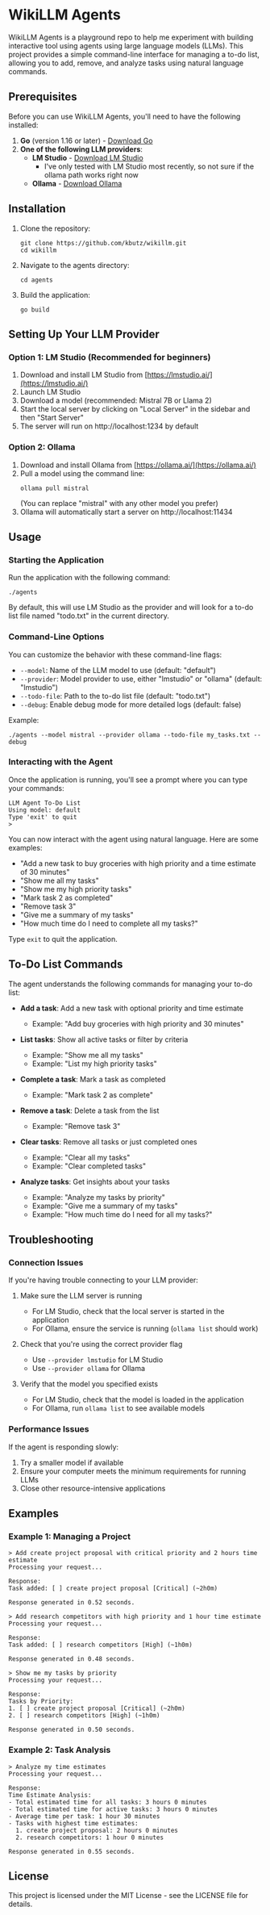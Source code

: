 # WikiLLM Agents

WikiLLM Agents is a playground repo to help me experiment with building interactive tool using agents using large language models (LLMs). This project provides a simple command-line interface for managing a to-do list, allowing you to add, remove, and analyze tasks using natural language commands.

## Prerequisites

Before you can use WikiLLM Agents, you'll need to have the following installed:

1. **Go** (version 1.16 or later) - [Download Go](https://golang.org/dl/)
2. **One of the following LLM providers**:
   - **LM Studio** - [Download LM Studio](https://lmstudio.ai/)
     - I've only tested with LM Studio most recently, so not sure if the ollama path works right now
   - **Ollama** - [Download Ollama](https://ollama.ai/)

## Installation

1. Clone the repository:
   ```
   git clone https://github.com/kbutz/wikillm.git
   cd wikillm
   ```

2. Navigate to the agents directory:
   ```
   cd agents
   ```

3. Build the application:
   ```
   go build
   ```

## Setting Up Your LLM Provider

### Option 1: LM Studio (Recommended for beginners)

1. Download and install LM Studio from [https://lmstudio.ai/](https://lmstudio.ai/)
2. Launch LM Studio
3. Download a model (recommended: Mistral 7B or Llama 2)
4. Start the local server by clicking on "Local Server" in the sidebar and then "Start Server"
5. The server will run on http://localhost:1234 by default

### Option 2: Ollama

1. Download and install Ollama from [https://ollama.ai/](https://ollama.ai/)
2. Pull a model using the command line:
   ```
   ollama pull mistral
   ```
   (You can replace "mistral" with any other model you prefer)
3. Ollama will automatically start a server on http://localhost:11434

## Usage

### Starting the Application

Run the application with the following command:

```
./agents
```

By default, this will use LM Studio as the provider and will look for a to-do list file named "todo.txt" in the current directory.

### Command-Line Options

You can customize the behavior with these command-line flags:

- `--model`: Name of the LLM model to use (default: "default")
- `--provider`: Model provider to use, either "lmstudio" or "ollama" (default: "lmstudio")
- `--todo-file`: Path to the to-do list file (default: "todo.txt")
- `--debug`: Enable debug mode for more detailed logs (default: false)

Example:
```
./agents --model mistral --provider ollama --todo-file my_tasks.txt --debug
```

### Interacting with the Agent

Once the application is running, you'll see a prompt where you can type your commands:

```
LLM Agent To-Do List
Using model: default
Type 'exit' to quit
>
```

You can now interact with the agent using natural language. Here are some examples:

- "Add a new task to buy groceries with high priority and a time estimate of 30 minutes"
- "Show me all my tasks"
- "Show me my high priority tasks"
- "Mark task 2 as completed"
- "Remove task 3"
- "Give me a summary of my tasks"
- "How much time do I need to complete all my tasks?"

Type `exit` to quit the application.

## To-Do List Commands

The agent understands the following commands for managing your to-do list:

- **Add a task**: Add a new task with optional priority and time estimate
  - Example: "Add buy groceries with high priority and 30 minutes"

- **List tasks**: Show all active tasks or filter by criteria
  - Example: "Show me all my tasks"
  - Example: "List my high priority tasks"

- **Complete a task**: Mark a task as completed
  - Example: "Mark task 2 as complete"

- **Remove a task**: Delete a task from the list
  - Example: "Remove task 3"

- **Clear tasks**: Remove all tasks or just completed ones
  - Example: "Clear all my tasks"
  - Example: "Clear completed tasks"

- **Analyze tasks**: Get insights about your tasks
  - Example: "Analyze my tasks by priority"
  - Example: "Give me a summary of my tasks"
  - Example: "How much time do I need for all my tasks?"

## Troubleshooting

### Connection Issues

If you're having trouble connecting to your LLM provider:

1. Make sure the LLM server is running
   - For LM Studio, check that the local server is started in the application
   - For Ollama, ensure the service is running (`ollama list` should work)

2. Check that you're using the correct provider flag
   - Use `--provider lmstudio` for LM Studio
   - Use `--provider ollama` for Ollama

3. Verify that the model you specified exists
   - For LM Studio, check that the model is loaded in the application
   - For Ollama, run `ollama list` to see available models

### Performance Issues

If the agent is responding slowly:

1. Try a smaller model if available
2. Ensure your computer meets the minimum requirements for running LLMs
3. Close other resource-intensive applications

## Examples

### Example 1: Managing a Project

```
> Add create project proposal with critical priority and 2 hours time estimate
Processing your request...

Response:
Task added: [ ] create project proposal [Critical] (~2h0m)

Response generated in 0.52 seconds.

> Add research competitors with high priority and 1 hour time estimate
Processing your request...

Response:
Task added: [ ] research competitors [High] (~1h0m)

Response generated in 0.48 seconds.

> Show me my tasks by priority
Processing your request...

Response:
Tasks by Priority:
1. [ ] create project proposal [Critical] (~2h0m)
2. [ ] research competitors [High] (~1h0m)

Response generated in 0.50 seconds.
```

### Example 2: Task Analysis

```
> Analyze my time estimates
Processing your request...

Response:
Time Estimate Analysis:
- Total estimated time for all tasks: 3 hours 0 minutes
- Total estimated time for active tasks: 3 hours 0 minutes
- Average time per task: 1 hour 30 minutes
- Tasks with highest time estimates:
  1. create project proposal: 2 hours 0 minutes
  2. research competitors: 1 hour 0 minutes

Response generated in 0.55 seconds.
```

## License

This project is licensed under the MIT License - see the LICENSE file for details.